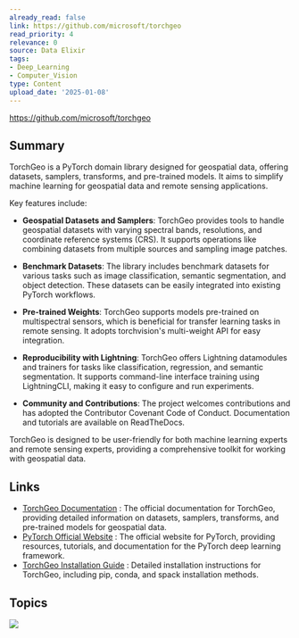 ```yaml
---
already_read: false
link: https://github.com/microsoft/torchgeo
read_priority: 4
relevance: 0
source: Data Elixir
tags:
- Deep_Learning
- Computer_Vision
type: Content
upload_date: '2025-01-08'
---
```


https://github.com/microsoft/torchgeo
## Summary

TorchGeo is a PyTorch domain library designed for geospatial data, offering datasets, samplers, transforms, and pre-trained models. It aims to simplify machine learning for geospatial data and remote sensing applications.

Key features include:

- **Geospatial Datasets and Samplers**: TorchGeo provides tools to handle geospatial datasets with varying spectral bands, resolutions, and coordinate reference systems (CRS). It supports operations like combining datasets from multiple sources and sampling image patches.

- **Benchmark Datasets**: The library includes benchmark datasets for various tasks such as image classification, semantic segmentation, and object detection. These datasets can be easily integrated into existing PyTorch workflows.

- **Pre-trained Weights**: TorchGeo supports models pre-trained on multispectral sensors, which is beneficial for transfer learning tasks in remote sensing. It adopts torchvision's multi-weight API for easy integration.

- **Reproducibility with Lightning**: TorchGeo offers Lightning datamodules and trainers for tasks like classification, regression, and semantic segmentation. It supports command-line interface training using LightningCLI, making it easy to configure and run experiments.

- **Community and Contributions**: The project welcomes contributions and has adopted the Contributor Covenant Code of Conduct. Documentation and tutorials are available on ReadTheDocs.

TorchGeo is designed to be user-friendly for both machine learning experts and remote sensing experts, providing a comprehensive toolkit for working with geospatial data.
## Links

- [TorchGeo Documentation](https://torchgeo.readthedocs.io/en/stable/) : The official documentation for TorchGeo, providing detailed information on datasets, samplers, transforms, and pre-trained models for geospatial data.
- [PyTorch Official Website](https://pytorch.org/) : The official website for PyTorch, providing resources, tutorials, and documentation for the PyTorch deep learning framework.
- [TorchGeo Installation Guide](https://torchgeo.readthedocs.io/en/stable/user/installation.html) : Detailed installation instructions for TorchGeo, including pip, conda, and spack installation methods.

## Topics

![](topics/Library/TorchGeo)